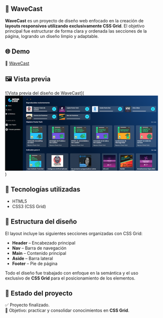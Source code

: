 ## 🐾 WaveCast

**WaveCast** es un proyecto de diseño web enfocado en la creación de **layouts responsivos utilizando exclusivamente CSS Grid**. El objetivo principal fue estructurar de forma clara y ordenada las secciones de la página, logrando un diseño limpio y adaptable.

## 🌐 Demo

🔗 [WaveCast](https://gutierrezcesar.github.io/WaveCast/)

## 🖼️ Vista previa

![Vista previa del diseño de WaveCast](![alt text](image.png)) 

## 🧱 Tecnologías utilizadas

- HTML5
- CSS3 (CSS Grid)

## 📐 Estructura del diseño

El layout incluye las siguientes secciones organizadas con CSS Grid:

- **Header** – Encabezado principal
- **Nav** – Barra de navegación
- **Main** – Contenido principal
- **Aside** – Barra lateral
- **Footer** – Pie de página

Todo el diseño fue trabajado con enfoque en la semántica y el uso exclusivo de **CSS Grid** para el posicionamiento de los elementos.

## 🚀 Estado del proyecto

✅ Proyecto finalizado.  
🎯 Objetivo: practicar y consolidar conocimientos en **CSS Grid**.
